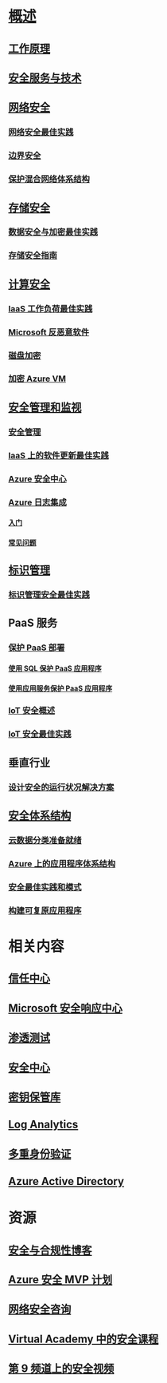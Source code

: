 # [概述](security-get-started-overview.md)
## [工作原理](azure-security-getting-started.md)
## [安全服务与技术](azure-security-services-technologies.md)
## [网络安全](security-network-overview.md)
### [网络安全最佳实践](azure-security-network-security-best-practices.md)
### [边界安全](../best-practices-network-security.md?toc=%2fazure%2fsecurity%2ftoc.json)
### [保护混合网络体系结构](../guidance/guidance-iaas-ra-secure-vnet-hybrid.md?toc=%2fazure%2fsecurity%2ftoc.json)
## [存储安全](security-storage-overview.md)
### [数据安全与加密最佳实践](azure-security-data-encryption-best-practices.md)
### [存储安全指南](../storage/storage-security-guide.md?toc=%2fazure%2fsecurity%2ftoc.json)
## [计算安全](security-virtual-machines-overview.md)
### [IaaS 工作负荷最佳实践](azure-security-iaas.md)
### [Microsoft 反恶意软件](azure-security-antimalware.md)
### [磁盘加密](azure-security-disk-encryption.md)
### [加密 Azure VM](../security-center/security-center-disk-encryption.md?toc=%2fazure%2fsecurity%2ftoc.json)
## [安全管理和监视](security-management-and-monitoring-overview.md)
### [安全管理](azure-security-management.md)
### [IaaS 上的软件更新最佳实践](azure-security-best-practices-software-updates-iaas.md)
### [Azure 安全中心](../security-center/security-center-intro.md?toc=%2fazure%2fsecurity%2ftoc.json)
### [Azure 日志集成](security-azure-log-integration-overview.md)
#### [入门](security-azure-log-integration-get-started.md)
#### [常见问题](security-azure-log-integration-faq.md)
## [标识管理](security-identity-management-overview.md)
### [标识管理安全最佳实践](azure-security-identity-management-best-practices.md)
## PaaS 服务
### [保护 PaaS 部署](security-paas-deployments.md)
#### [使用 SQL 保护 PaaS 应用程序](security-paas-applications-using-sql.md)
#### [使用应用服务保护 PaaS 应用程序](security-paas-applications-using-app-services.md)
### [IoT 安全概述](security-internet-of-things-overview.md)
### [IoT 安全最佳实践](azure-security-iot-best-practices.md)
## 垂直行业
### [设计安全的运行状况解决方案](security-health-care-solution.md)
## [安全体系结构](azure-security-architecture-overview.md)
### [云数据分类准备就绪](azure-security-data-classification.md)
### [Azure 上的应用程序体系结构](security-application-architecture-on-azure.md)
### [安全最佳实践和模式](security-best-practices-and-patterns.md)
### [构建可复原应用程序](../resiliency/resiliency-disaster-recovery-high-availability-azure-applications.md?toc=%2fazure%2fsecurity%2ftoc.json)

# 相关内容
## [信任中心](security-microsoft-trust-center.md)
## [Microsoft 安全响应中心](azure-security-response-center.md)
## [渗透测试](azure-security-pen-testing.md)
## [安全中心](../security-center/security-center-intro.md?toc=%2fazure%2fsecurity-center%2ftoc.json)
## [密钥保管库](../key-vault/key-vault-whatis.md)
## [Log Analytics](../log-analytics/log-analytics-overview.md)
## [多重身份验证](../multi-factor-authentication/multi-factor-authentication.md)
## [Azure Active Directory](../active-directory/active-directory-whatis.md)

# 资源
## [安全与合规性博客](http://blogs.msdn.com/b/azuresecurity/)
## [Azure 安全 MVP 计划](azure-security-mvp.md)
## [网络安全咨询](azure-security-cyber-services.md)
## [Virtual Academy 中的安全课程](security-microsoft-virtual-academy.md)
## [第 9 频道上的安全视频](security-channel-nine.md)


<!--HONumber=Feb17_HO1-->


